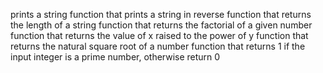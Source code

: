 prints a string
function that prints a string in reverse
function that returns the length of a string
function that returns the factorial of a given number
function that returns the value of x raised to the power of y
function that returns the natural square root of a number
function that returns 1 if the input integer is a prime number, otherwise return 0
